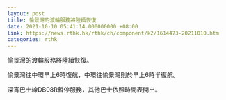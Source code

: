 ```yaml
---
layout: post
title: 愉景灣的渡輪服務將陸續恢復
date: 2021-10-10 05:41:14.000000000 +08:00
link: https://news.rthk.hk/rthk/ch/component/k2/1614473-20211010.htm
categories: rthk
---
```


愉景灣的渡輪服務將陸續恢復。

愉景灣往中環早上6時復航，中環往愉景灣則於早上6時半復航。

深宵巴士線DB08R暫停服務，其他巴士依照時間表開出。
